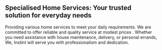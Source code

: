 ## Specialised Home Services: Your trusted solution for everyday needs

Providing various home services to meet your daily requirements. We are committed to offer reliable and quality service at modest prices . Whether you need assistance with house maintenance, delivery, or personal errands, We, Instint will serve you with professionalism and dedication.
